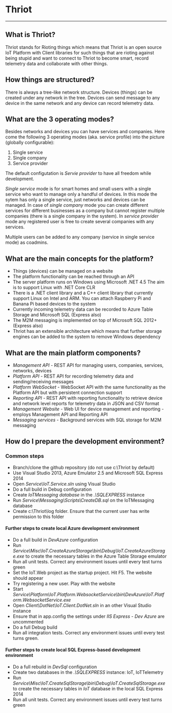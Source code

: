 # Thriot

---

## What is Thriot?

Thriot stands for Rioting things which means that Thriot is an open source IoT Platform with 
Client libraries for such things that are rioting against being stupid and want to connect to Thriot 
to become smart, record telemetry data and collaborate with other things.

## How things are structured?

There is always a tree-like network structure. Devices (things) can be created under any network in the tree.
Devices can send message to any device in the same network and any device can record telemetry data.

## What are the 3 operating modes?

Besides networks and devices you can have services and companies. Here come the following 
3 operating modes (aka. service profile) into the picture (globally configurable):

1. Single service
2. Single company
3. Service provider

The default configutation is *Servie provider* to have all freedom while development.

*Single service* mode is for smart homes and small users with a single service who want to manage 
only a handful of devices. In this mode the sytem has only a single service, just networks 
and devices can be managed. In case of *single company* mode you can create different services for 
different businesses as a company but cannot register multiple companies 
(there is a single company in the system). 
In *service provider* mode any registered user is free to create several companies with any services.

Multiple users can be added to any company (service in single service mode) as coadmins.

## What are the main concepts for the platform?

* Things (devices) can be managed on a website
* The platform functionality can be reached through an API
* The server platform runs on Windows using Microsoft .NET 4.5 
  The aim is to support Linux with .NET Core CLR 
* There is a .NET client library and a C++ client library that currently support Linux on Intel and ARM.
  You can attach Raspberry Pi and Banana Pi based devices to the system 
* Currently incoming telemetry data can be recorded to Azure Table Storage and Microsoft SQL (Express also)
* The M2M messaging is implemented on top of Microsoft SQL 2012+ (Express also) 
* Thriot has an extensible architecture which means that further storage engines can be added 
  to the system to remove Windows dependency 

## What are the main platform components?

* *Management API* - REST API for managing users, companies, services, networks, devices
* *Platform API* - REST API for recording telemetry data and sending/receiving messages
* *Platform WebSocket* - WebSocket API with the same functionality as the Platform API but
  with persistent connection support
* *Reporting API* - REST API with reporting functionality to retrieve device and network level reports
  for telemetry data in JSON and CSV format
* *Management Website* - Web UI for device management and reporting - 
  employs Management API and Reporting API
* *Messaging services* - Background services with SQL storage for M2M messaging

## How do I prepare the development environment?

### Common steps

* Branch/clone the github repository (do not use c:\Thriot by default)
* Use Visual Studio 2013, Azure Emulator 2.5 and Microsoft SQL Express 2014
* Open *Service\IoT.Service.sln* using Visual Studio
* Do a full build in Debug configuration
* Create *IoTMessaging database* in the *.\SQLEXPRESS* instance
* Run *Service\Messaging\Scripts\CreateDB.sql* on the IoTMessaging database
* Create c:\Thriot\log folder. Ensure that the current user has write permission to this folder

#### Further steps to create local Azure development environment

* Do a full build in *DevAzure* configuration
* Run *Service\Misc\IoT.CreateAzureStorage\bin\Debug\IoT.CreateAzureStorage.exe* to create the 
  necessary tables in the Azure Table Storage emulator
* Run all unit tests. Correct any environment issues until every test turns green
* Set the IoT.Web project as the startup project. Hit F5. The website should appear
* Try registering a new user. Play with the website
* Start *Service\Platform\IoT.Platform.WebsocketService\bin\DevAzure\IoT.Platform.WebsocketService.exe*
* Open *Client\DotNet\IoT.Client.DotNet.sln* in an other Visual Studio instance
* Ensure that in app.config the settings under *IIS Express - Dev Azure* are uncommented
* Do a full Debug build
* Run all integration tests. Correct any environment issues until every test turns green.

#### Further steps to create local SQL Express-based development environment

* Do a full rebuild in *DevSql* configuration
* Create two databases in the *.\SQLEXPRESS* instance: IoT, IoTTelemetry
* Run *Service\Misc\IoT.CreateSqlStorage\bin\Debug\IoT.CreateSqlStorage.exe* to create the 
  necessary tables in *IoT* database in the local SQL Express 2014
* Run all unit tests. Correct any environment issues until every test turns green
